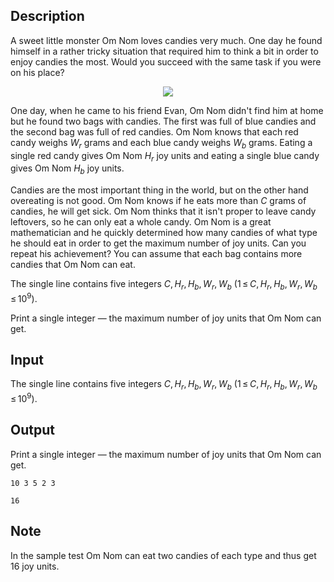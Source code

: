 ## Description

<div><p>A sweet little monster Om Nom loves candies very much. One day he found himself in a rather tricky situation that required him to think a bit in order to enjoy candies the most. Would you succeed with the same task if you were on his place?</p><center> <img class="tex-graphics" src="file://oz5EJ5m3.png" style="max-width: 100.0%;max-height: 100.0%;"> </center><p>One day, when he came to his friend Evan, Om Nom didn't find him at home but he found two bags with candies. The first was full of blue candies and the second bag was full of red candies. Om Nom knows that each red candy weighs <span class="tex-span"><i>W</i><sub class="lower-index"><i>r</i></sub></span> grams and each blue candy weighs <span class="tex-span"><i>W</i><sub class="lower-index"><i>b</i></sub></span> grams. Eating a single red candy gives Om Nom <span class="tex-span"><i>H</i><sub class="lower-index"><i>r</i></sub></span> joy units and eating a single blue candy gives Om Nom <span class="tex-span"><i>H</i><sub class="lower-index"><i>b</i></sub></span> joy units.</p><p>Candies are the most important thing in the world, but on the other hand overeating is not good. Om Nom knows if he eats more than <span class="tex-span"><i>C</i></span> grams of candies, he will get sick. Om Nom thinks that it isn't proper to leave candy leftovers, so he can only eat a whole candy. Om Nom is a great mathematician and he quickly determined how many candies of what type he should eat in order to get the maximum number of joy units. Can you repeat his achievement? You can assume that each bag contains more candies that Om Nom can eat.</p></div><div class="input-specification"><p>The single line contains five integers <span class="tex-span"><i>C</i>, <i>H</i><sub class="lower-index"><i>r</i></sub>, <i>H</i><sub class="lower-index"><i>b</i></sub>, <i>W</i><sub class="lower-index"><i>r</i></sub>, <i>W</i><sub class="lower-index"><i>b</i></sub></span> (<span class="tex-span">1 ≤ <i>C</i>, <i>H</i><sub class="lower-index"><i>r</i></sub>, <i>H</i><sub class="lower-index"><i>b</i></sub>, <i>W</i><sub class="lower-index"><i>r</i></sub>, <i>W</i><sub class="lower-index"><i>b</i></sub> ≤ 10<sup class="upper-index">9</sup></span>).</p></div><div class="output-specification"><p>Print a single integer — the maximum number of joy units that Om Nom can get.</p></div>

## Input

<p>The single line contains five integers <span class="tex-span"><i>C</i>, <i>H</i><sub class="lower-index"><i>r</i></sub>, <i>H</i><sub class="lower-index"><i>b</i></sub>, <i>W</i><sub class="lower-index"><i>r</i></sub>, <i>W</i><sub class="lower-index"><i>b</i></sub></span> (<span class="tex-span">1 ≤ <i>C</i>, <i>H</i><sub class="lower-index"><i>r</i></sub>, <i>H</i><sub class="lower-index"><i>b</i></sub>, <i>W</i><sub class="lower-index"><i>r</i></sub>, <i>W</i><sub class="lower-index"><i>b</i></sub> ≤ 10<sup class="upper-index">9</sup></span>).</p>

## Output

<p>Print a single integer — the maximum number of joy units that Om Nom can get.</p>





```input1
10 3 5 2 3

```




```output1
16

```



## Note

<p>In the sample test Om Nom can eat two candies of each type and thus get <span class="tex-span">16</span> joy units.</p>
